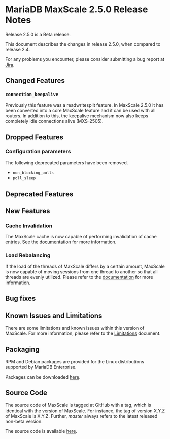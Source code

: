 # MariaDB MaxScale 2.5.0 Release Notes

Release 2.5.0 is a Beta release.

This document describes the changes in release 2.5.0, when compared to
release 2.4.

For any problems you encounter, please consider submitting a bug
report at [Jira](https://jira.mariadb.org).

## Changed Features

### `connection_keepalive`

Previously this feature was a readwritesplit feature. In MaxScale 2.5.0 it has
been converted into a core MaxScale feature and it can be used with all
routers. In addition to this, the keepalive mechanism now also keeps completely
idle connections alive (MXS-2505).

## Dropped Features

### Configuration parameters

The following deprecated parameters have been removed.

* `non_blocking_polls`
* `poll_sleep`

## Deprecated Features

## New Features

### Cache Invalidation

The MaxScale cache is now capable of performing invalidation of cache
entries. See the
[documentation](../Filters/Cache.md#invalidation)
for more information.

### Load Rebalancing

If the load of the threads of MaxScale differs by a certain amount,
MaxScale is now capable of moving sessions from one thread to another
so that all threads are evenly utilized. Please refer to
the
[documentation](../Getting-Started/Configuration-Guide.md#rebalance_threshold)
for more information.

## Bug fixes

## Known Issues and Limitations

There are some limitations and known issues within this version of MaxScale.
For more information, please refer to the [Limitations](../About/Limitations.md) document.

## Packaging

RPM and Debian packages are provided for the Linux distributions supported
by MariaDB Enterprise.

Packages can be downloaded [here](https://mariadb.com/resources/downloads).

## Source Code

The source code of MaxScale is tagged at GitHub with a tag, which is identical
with the version of MaxScale. For instance, the tag of version X.Y.Z of MaxScale
is X.Y.Z. Further, *master* always refers to the latest released non-beta version.

The source code is available [here](https://github.com/mariadb-corporation/MaxScale).
